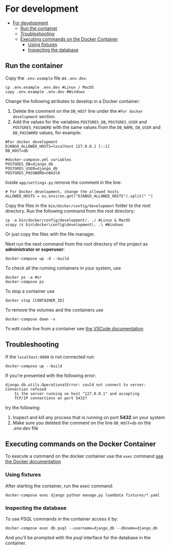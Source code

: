 # For development

- [For development](#for-development)
  - [Run the container](#run-the-container)
  - [Troubleshooting](#troubleshooting)
  - [Executing commands on the Docker Container](#executing-commands-on-the-docker-container)
    - [Using fixtures](#using-fixtures)
    - [Inspecting the database](#inspecting-the-database)

## Run the container

Copy the `.env.example` file as `.env.dev`.

```
cp .env.example .env.dev #Linux / MacOS
copy .env.example .env.dev #Windows
```
Change the following atributes to develop in a Docker container:

1. Delete the comment on the `DB_HOST` line under the `#For docker development` section.
2. Add the values for the variables `POSTGRES_DB`, `POSTGRES_USER` and `POSTGRES_PASSWORD` with the same values from the `DB_NAME`, `DB_USER` and `DB_PASSWORD` values, for example:

```
#For docker development
DJANGO_ALLOWED_HOSTS=localhost 127.0.0.1 [::1]
DB_HOST=db

#docker-compose.yml variables
POSTGRES_DB=django_db 
POSTGRES_USER=django_db 
POSTGRES_PASSWORD=n0m3l0 
```

Inside `app/settings.py` remove the comment in the line:

```
# For Docker development, change the allowed hosts
ALLOWED_HOSTS = os.environ.get("DJANGO_ALLOWED_HOSTS").split(" ")
```

Copy the files in the `bin/docker/config/development` folder to the root directory. Run the following command from the root directory:

```
cp -a bin/docker/config/development/. ./ #Linux & MacOS
xcopy /s bin\docker\config\development\. .\ #Windows
```

Or just copy the files with the file manager.

Next run the next command from the root directory of the project as **administrator or superuser**:

```
docker-compose up -d --build
```

To check all the running containers in your system, use

```
docker ps -a #or
docker-compose ps
```

To stop a container use

```
docker stop [CONTAINER_ID]
```

To remove the volumes and the containers use

```
docker-compose down -v
```

To edit code live from a container see [the VSCode documentation](https://code.visualstudio.com/docs/remote/containers)

## Troubleshooting

If the `localhost:8000` is not connected run:

```
docker-compose up --build
```

If you're presented with the following error:

```
django.db.utils.OperationalError: could not connect to server: Connection refused
    Is the server running on host "127.0.0.1" and accepting
    TCP/IP connections on port 5432?
```

try the following:

1. Inspect and kill any process that is running on port **5432** on your system
2. Make sure you deleted the comment on the line `DB_HOST=db` on the *.env.dev* file

## Executing commands on the Docker Container

To execute a command on the docker container use the `exec` command [see the Docker documentation](https://docs.docker.com/engine/reference/commandline/exec/)

### Using fixtures

After starting the container, run the *exec* command:

```
docker-compose exec django python manage.py loaddata fixtures/*.yaml
```

### Inspecting the database

To use *PSQL* commands in the container access it by:

```docker-compose exec db psql --username=django_db --dbname=django_db```

And you'll be prompted with the *psql* interface for the database in the container.